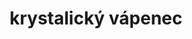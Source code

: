 ---
layout: hornina
title:  "krystalický vápenec"
order: 1
location:
  x: 1122750
  y: 808600
  text: Z lomu Velké Hydčice (okres Klatovy, Plzeňský kraj)
material: Z krystalů kalcitu (to je uhličitan vápenatý CaCO<sub>3</sub>).
story: Na dně mělkého moře se ukládaly vápnité schránky živočichů, až vznikly vrstvy vápenců o mocnosti 300 m. Později, při variském vrásnění, se srazily litosférické desky a na místě srážky vyrostly veliké hory. Vápenec byl zatlačen hluboko pod povrch Země, kde je vysoká teplota a velký tlak. Při tom se vytvořily velké krystaly kalcitu a zbytky schránek živočichů se zničily. O mnoho později se vápenec díky erozi opět dostal na povrch Země.
usage: Tento krystalický vápenec je velmi čistý (obsahuje hodně CaCO<sub>3</sub>), a proto se dá využít k výrobě vápna. Vápenec se těží v lomu, drtí se na menší kousky a vypaluje se v peci. Tak se vyrábí pálené vápno (oxid vápenatý). Když se pálené vápno smíchá s vodou, vznikne hašené vápno, které se používá na bílení. Vápenec rozemletý na prášek se používá k odsiřování kouřových plynů v uhelných elektrárnách - vápenec na sebe naváže síru a vznikne sádrovec, který můžeme využít při výrobě sádrokartonu. Některé mramory jsou oblíbeným materiálem kameníků a sochařů.
seeAlso: |
  - na [kámen číslo 6](6), [kámen číslo 36](36), [kámen číslo 86](86) a [kámen číslo 87](87)  - uvidíš, jak jsem asi mohl vypadat před přeměnou v mramor
  - na [kámen číslo 68](68) - uvidíš, jak vypadá jiný mramor
category: moldanubikum
type:
  name: metamorfity
  description: horniny přeměněné
events:
  - description: přeměna v mramor
    geologic-period: paleozoikum#karbon
  - description: vznik vápence
    geologic-period: proterozoikum
---